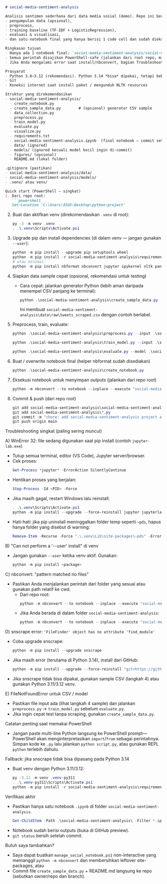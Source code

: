 ```markdown
# social-media-sentiment-analysis

Analisis sentimen sederhana dari data media sosial (demo). Repo ini berisi skrip untuk:
- pengumpulan data (opsional),
- preprocess,
- training baseline (TF-IDF + LogisticRegression),
- evaluasi & visualisasi,
- dan satu notebook final yang hanya berisi 1 code cell dan sudah dieksekusi (outputs tersimpan) untuk preview GitHub.

Ringkasan tujuan
- Hanya ada 1 notebook final: `social-media-sentiment-analysis/social-media-sentiment-analysis.ipynb`
- Semua perintah disajikan PowerShell-safe (jalankan dari root repo, mis. `C:\Users\ASUS\Desktop\python-project`)
- Jika Anda mengalami error saat install/nbconvert, bagian Troubleshooting di bawah menjelaskan perbaikan umum.

Prasyarat
- Python 3.8–3.12 (rekomendasi). Python 3.14 *bisa* dipakai, tetapi beberapa paket mungkin belum kompatibel.
- Git
- Koneksi internet saat install paket / mengunduh NLTK resources

Struktur yang direkomendasikan
- social-media-sentiment-analysis/
  - create_notebook.py
  - create_sample_data.py        # (opsional) generator CSV sample
  - data_collection.py
  - preprocess.py
  - train_model.py
  - evaluate.py
  - visualize.py
  - requirements.txt
  - social-media-sentiment-analysis.ipynb  (final notebook — commit setelah dieksekusi)
  - data/ (ignored)
  - models/ (ignored kecuali model kecil ingin di-commit)
  - figures/ (opsional)
  - README.md (lokal folder)

.gitignore (pastikan)
- social-media-sentiment-analysis/data/
- social-media-sentiment-analysis/models/
- .venv/ atau venv/

Quick start (PowerShell — singkat)
1. Dari repo root:
   ```powershell
   Set-Location 'C:\Users\ASUS\Desktop\python-project'
   ```

2. Buat dan aktifkan venv (direkomendasikan `.venv` di root):
   ```powershell
   py -3 -m venv .venv
   . .\.venv\Scripts\Activate.ps1
   ```

3. Upgrade pip dan install dependencies (di dalam venv — jangan gunakan `--user`):
   ```powershell
   python -m pip install --upgrade pip setuptools wheel
   python -m pip install -r social-media-sentiment-analysis\requirements.txt
   # atau minimal:
   python -m pip install nbformat nbconvert jupyter ipykernel nltk pandas scikit-learn joblib matplotlib seaborn tqdm
   ```

4. Siapkan data sample cepat (opsional, rekomendasi untuk testing)
   - Cara cepat: jalankan generator Python (lebih aman daripada menempel CSV panjang ke terminal):
     ```powershell
     python .\social-media-sentiment-analysis\create_sample_data.py
     ```
     Ini membuat `social-media-sentiment-analysis\data\raw\tweets_scraped.csv` dengan contoh berlabel.

5. Preprocess, train, evaluate:
   ```powershell
   python .\social-media-sentiment-analysis\preprocess.py --input .\social-media-sentiment-analysis\data\raw\tweets_scraped.csv --output .\social-media-sentiment-analysis\data\processed\tweets_clean.csv

   python .\social-media-sentiment-analysis\train_model.py --input .\social-media-sentiment-analysis\data\processed\tweets_clean.csv --output .\social-media-sentiment-analysis\models\model_pipeline.joblib

   python .\social-media-sentiment-analysis\evaluate.py --model .\social-media-sentiment-analysis\models\model_pipeline.joblib --input .\social-media-sentiment-analysis\data\processed\tweets_clean.csv
   ```

6. Buat / overwrite notebook final (helper nbformat sudah disediakan)
   ```powershell
   python .\social-media-sentiment-analysis\create_notebook.py
   ```

7. Eksekusi notebook untuk menyimpan outputs (jalankan dari repo root)
   ```powershell
   python -m nbconvert --to notebook --inplace --execute "social-media-sentiment-analysis\social-media-sentiment-analysis.ipynb" --ExecutePreprocessor.timeout=120
   ```

8. Commit & push (dari repo root)
   ```powershell
   git add social-media-sentiment-analysis\social-media-sentiment-analysis.ipynb
   git add social-media-sentiment-analysis\*.py
   git commit -m "chore: add social-media-sentiment-analysis project and executed notebook"
   git push origin main
   ```

Troubleshooting singkat (paling sering muncul)

A) WinError 32: file sedang digunakan saat pip install (contoh `jupyter-lab.exe`)
- Tutup semua terminal, editor (VS Code), Jupyter server/browser.
- Cek proses:
  ```powershell
  Get-Process *jupyter* -ErrorAction SilentlyContinue
  ```
- Hentikan proses yang berjalan:
  ```powershell
  Stop-Process -Id <PID> -Force
  ```
- Jika masih gagal, restart Windows lalu reinstall:
  ```powershell
  . .\.venv\Scripts\Activate.ps1
  python -m pip install --upgrade --force-reinstall jupyter jupyterlab nbconvert ipykernel
  ```
- Hati-hati: jika pip uninstall meninggalkan folder temp seperti `~pds`, hapus hanya folder yang disebut di warning:
  ```powershell
  Remove-Item -Recurse -Force ".\.venv\Lib\site-packages\~pds" -ErrorAction SilentlyContinue
  ```

B) "Can not perform a '--user' install" di venv
- Jangan gunakan `--user` ketika venv aktif. Gunakan:
  ```powershell
  python -m pip install <package>
  ```

C) nbconvert: "pattern matched no files"
- Pastikan Anda menjalankan perintah dari folder yang sesuai atau gunakan path relatif ke cwd.
  - Dari repo root:
    ```powershell
    python -m nbconvert --to notebook --inplace --execute "social-media-sentiment-analysis\social-media-sentiment-analysis.ipynb" --ExecutePreprocessor.timeout=120
    ```
  - Jika Anda berada di dalam folder `social-media-sentiment-analysis`:
    ```powershell
    python -m nbconvert --to notebook --inplace --execute "social-media-sentiment-analysis.ipynb" --ExecutePreprocessor.timeout=120
    ```

D) snscrape error: `'FileFinder' object has no attribute 'find_module'`
- Coba upgrade snscrape:
  ```powershell
  python -m pip install --upgrade snscrape
  ```
- Jika masih error (terutama di Python 3.14), install dari GitHub:
  ```powershell
  python -m pip install --upgrade --force-reinstall "git+https://github.com/JustAnotherArchivist/snscrape.git"
  ```
- Jika snscrape tidak bisa dipakai, gunakan sample CSV (langkah 4) atau gunakan Python 3.11/3.12 venv.

E) FileNotFoundError untuk CSV / model
- Pastikan file input ada (lihat langkah 4 sample) dan jalankan `preprocess.py` → `train_model.py` sebelum `evaluate.py`.
- Jika ingin cepat test tanpa scraping, gunakan `create_sample_data.py`.

Catatan penting saat memakai PowerShell
- Jangan paste multi-line Python langsung ke PowerShell prompt—PowerShell akan menginterpretasikan `import`/`from` sebagai perintahnya. Simpan kode ke `.py` lalu jalankan `python script.py`, atau gunakan REPL `python` terlebih dahulu.

Fallback: jika snscrape tidak bisa dipasang pada Python 3.14
- Buat venv dengan Python 3.11/3.12:
  ```powershell
  py -3.11 -m venv .venv-py311
  . .\.venv-py311\Scripts\Activate.ps1
  python -m pip install -r social-media-sentiment-analysis\requirements.txt
  ```

Verifikasi akhir
- Pastikan hanya satu notebook `.ipynb` di folder `social-media-sentiment-analysis`.
  ```powershell
  Get-ChildItem -Path .\social-media-sentiment-analysis\ -Filter *.ipynb -File | Select-Object Name
  ```
- Notebook sudah berisi outputs (buka di GitHub preview).
- `git status` bersih setelah commit.

Butuh saya tambahkan?
- Saya dapat buatkan `manage_social_notebook.ps1` non-interactive yang memanggil `python -m nbconvert` dan membersihkan leftover site-packages, atau
- Commit file `create_sample_data.py` + README.md langsung ke repo (sebutkan owner/repo dan branch).

```
